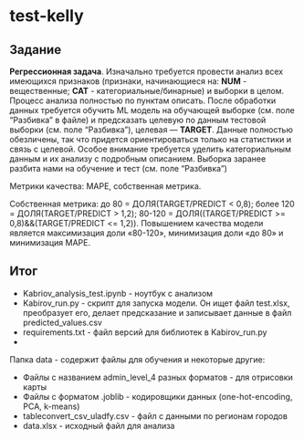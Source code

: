 # test-kelly

## Задание
**Регрессионная задача**. Изначально требуется провести анализ всех имеющихся признаков (признаки, начинающиеся на: **NUM** - вещественные; **CAT** - категориальные/бинарные) и выборки в целом. Процесс анализа полностью по пунктам описать. После обработки данных требуется обучить ML модель на обучающей выборке (см. поле “Разбивка” в файле) и предсказать целевую по данным тестовой выборки (см. поле “Разбивка”), целевая — **TARGET**. Данные полностью обезличены, так что придется ориентироваться только на статистики и связь с целевой. Особое внимание требуется уделить категориальным данным и их анализу с подробным описанием. Выборка заранее разбита нами на обучение и тест (см. поле “Разбивка”) <br>

Метрики качества: MAPE, собственная метрика. <br>

Собственная метрика: до 80 = ДОЛЯ(TARGET/PREDICT < 0,8); более 120 = ДОЛЯ(TARGET/PREDICT > 1,2); 80-120 = ДОЛЯ((TARGET/PREDICT >= 0,8)&&(TARGET/PREDICT <= 1,2)). Повышением качества модели является максимизация доли «80-120», минимизация доли «до 80» и минимизация MAPE.

## Итог

- Kabriov_analysis_test.ipynb - ноутбук с анализом
- Kabirov_run.py - скрипт для запуска модели. Он ищет файл test.xlsx, преобразует его, делает предсказание и записывает данные в файл predicted_values.csv
- requirements.txt - файл версий для библиотек в Kabirov_run.py
- 
Папка data - содержит файлы для обучения и некоторые другие:
- Файлы с названием admin_level_4 разных форматов - для отрисовки карты
- Файлы с форматом .joblib - кодировщики данных (one-hot-encoding, PCA, k-means)
- tableconvert_csv_uladfy.csv - файл с данными по регионам городов
- data.xlsx - исходный файл для анализа
